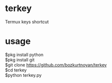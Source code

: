 # terkey
Termux keys shortcut

# usage
$pkg install python<br>
$pkg install git<br>
$git clone https://github.com/bozkurtnoyan/terkey<br>
$cd terkey<br>
$python terkey.py


